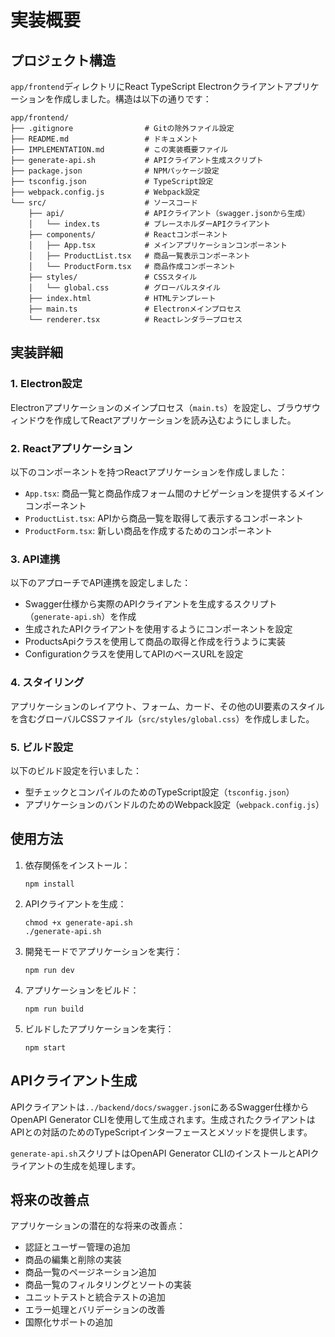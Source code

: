 # 実装概要

## プロジェクト構造

`app/frontend`ディレクトリにReact TypeScript Electronクライアントアプリケーションを作成しました。構造は以下の通りです：

```
app/frontend/
├── .gitignore                # Gitの除外ファイル設定
├── README.md                 # ドキュメント
├── IMPLEMENTATION.md         # この実装概要ファイル
├── generate-api.sh           # APIクライアント生成スクリプト
├── package.json              # NPMパッケージ設定
├── tsconfig.json             # TypeScript設定
├── webpack.config.js         # Webpack設定
└── src/                      # ソースコード
    ├── api/                  # APIクライアント（swagger.jsonから生成）
    │   └── index.ts          # プレースホルダーAPIクライアント
    ├── components/           # Reactコンポーネント
    │   ├── App.tsx           # メインアプリケーションコンポーネント
    │   ├── ProductList.tsx   # 商品一覧表示コンポーネント
    │   └── ProductForm.tsx   # 商品作成コンポーネント
    ├── styles/               # CSSスタイル
    │   └── global.css        # グローバルスタイル
    ├── index.html            # HTMLテンプレート
    ├── main.ts               # Electronメインプロセス
    └── renderer.tsx          # Reactレンダラープロセス
```

## 実装詳細

### 1. Electron設定

Electronアプリケーションのメインプロセス（`main.ts`）を設定し、ブラウザウィンドウを作成してReactアプリケーションを読み込むようにしました。

### 2. Reactアプリケーション

以下のコンポーネントを持つReactアプリケーションを作成しました：
- `App.tsx`: 商品一覧と商品作成フォーム間のナビゲーションを提供するメインコンポーネント
- `ProductList.tsx`: APIから商品一覧を取得して表示するコンポーネント
- `ProductForm.tsx`: 新しい商品を作成するためのコンポーネント

### 3. API連携

以下のアプローチでAPI連携を設定しました：
- Swagger仕様から実際のAPIクライアントを生成するスクリプト（`generate-api.sh`）を作成
- 生成されたAPIクライアントを使用するようにコンポーネントを設定
- ProductsApiクラスを使用して商品の取得と作成を行うように実装
- Configurationクラスを使用してAPIのベースURLを設定

### 4. スタイリング

アプリケーションのレイアウト、フォーム、カード、その他のUI要素のスタイルを含むグローバルCSSファイル（`src/styles/global.css`）を作成しました。

### 5. ビルド設定

以下のビルド設定を行いました：
- 型チェックとコンパイルのためのTypeScript設定（`tsconfig.json`）
- アプリケーションのバンドルのためのWebpack設定（`webpack.config.js`）

## 使用方法

1. 依存関係をインストール：
   ```
   npm install
   ```

2. APIクライアントを生成：
   ```
   chmod +x generate-api.sh
   ./generate-api.sh
   ```

3. 開発モードでアプリケーションを実行：
   ```
   npm run dev
   ```

4. アプリケーションをビルド：
   ```
   npm run build
   ```

5. ビルドしたアプリケーションを実行：
   ```
   npm start
   ```

## APIクライアント生成

APIクライアントは`../backend/docs/swagger.json`にあるSwagger仕様からOpenAPI Generator CLIを使用して生成されます。生成されたクライアントはAPIとの対話のためのTypeScriptインターフェースとメソッドを提供します。

`generate-api.sh`スクリプトはOpenAPI Generator CLIのインストールとAPIクライアントの生成を処理します。

## 将来の改善点

アプリケーションの潜在的な将来の改善点：
- 認証とユーザー管理の追加
- 商品の編集と削除の実装
- 商品一覧のページネーション追加
- 商品一覧のフィルタリングとソートの実装
- ユニットテストと統合テストの追加
- エラー処理とバリデーションの改善
- 国際化サポートの追加
